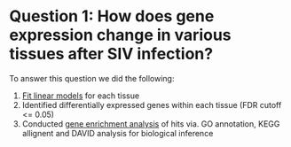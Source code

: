 # Question 1: How does gene expression change in various tissues after SIV infection? 

To answer this question we did the following: 
1. [Fit linear models](https://github.com/STAT540-UBC/team_SIV-in-Rhesus-Monkeys/tree/master/Methods/Question%201/Linear%20Models) for each tissue 
2. Identified differentially expressed genes within each tissue (FDR cutoff <= 0.05) 
3. Conducted [gene enrichment analysis](https://github.com/STAT540-UBC/team_SIV-in-Rhesus-Monkeys/tree/master/Methods/Question%201/Gene%20Set%20Enrichment%20Analysis) of hits via. GO annotation, KEGG allignent and DAVID analysis for biological inference
